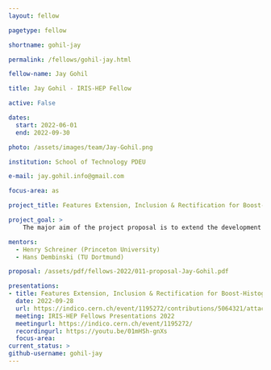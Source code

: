 ```yaml
---
layout: fellow

pagetype: fellow

shortname: gohil-jay

permalink: /fellows/gohil-jay.html

fellow-name: Jay Gohil

title: Jay Gohil - IRIS-HEP Fellow

active: False

dates:
  start: 2022-06-01
  end: 2022-09-30

photo: /assets/images/team/Jay-Gohil.png

institution: School of Technology PDEU

e-mail: jay.gohil.info@gmail.com

focus-area: as

project_title: Features Extension, Inclusion & Rectification for Boost-Histogram

project_goal: >
    The major aim of the project proposal is to extend the development of boost-histogram tool through new features additions, core function changes, edge-case covers, bug fixes and more exhaustive documentation. This extension of the tool will result in making the tool better by improving performance, widening usability, easier readability (of documentation), covering of varied applications, and meticulous fine-tuning of functions.

mentors:
  - Henry Schreiner (Princeton University)
  - Hans Dembinski (TU Dortmund)

proposal: /assets/pdf/fellows-2022/011-proposal-Jay-Gohil.pdf

presentations:
- title: Features Extension, Inclusion & Rectification for Boost-Histogram
  date: 2022-09-28
  url: https://indico.cern.ch/event/1195272/contributions/5064321/attachments/2518085/4329520/Jay%20Gohil%20-%20Fellowship%20Presentation%20IRIS%20HEP.pdf
  meeting: IRIS-HEP Fellows Presentations 2022
  meetingurl: https://indico.cern.ch/event/1195272/
  recordingurl: https://youtu.be/01mHSh-gnXs
  focus-area:
current_status: >
github-username: gohil-jay
---
```

